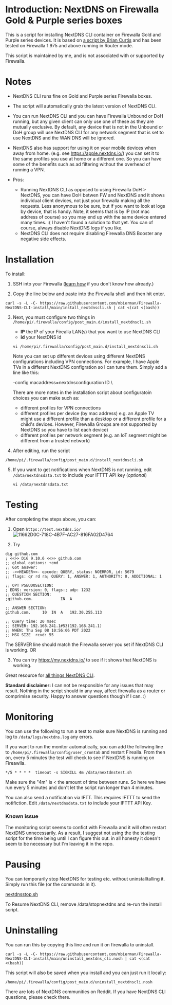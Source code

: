 # Introduction: NextDNS on Firewalla Gold & Purple series boxes

This is a script for installing NextDNS CLI container on Firewalla Gold and Purple series devices. It is based on [a script by Brian Curtis](https://help.firewalla.com/hc/en-us/community/posts/7469669689619-NextDNS-CLI-on-Firewalla-revisited-working-DHCP-host-resolution-in-NextDNS-logs-) and has been tested on Firewalla 1.975 and above running in Router mode.

This script is maintained by me, and is not associated with or supported by Firewalla.

# Notes
- NextDNS CLI runs fine on Gold and Purple series Firewalla boxes.
- The script will automatically grab the latest version of NextDNS CLI. 
- You can run NextDNS CLI and you can have Firewalla Unbound or DoH running, but any given client can only use one of these as they are mutually exclusive. By default, any device that is not in the Unbound or DoH group will use NextDNS CLI for any network segment that is set to use NextDNS and the WAN DNS will be ignored.
- NextDNS also has support for using it on your mobile devices when away from home. (e.g. see https://apple.nextdns.io/) you can set it to the same profiles you use at home or a different one. So you can have some of the benefits such as ad filtering without the overhead of running a VPN.

- Pros: 
   * Running NextDNS CLI as opposed to using Firewalla DoH > NextDNS, you can have DoH betwen FW and NextDNS and it shows individual client devices, not just your firewalla making all the requests. Less anonymous to be sure, but if you want to look at logs by device, that is handy. Note, it seems that is by IP (not mac address of course) so you may end up with the same device entered many times. :( I haven't found a solution to that yet. You can of course, always disable NextDNS logs if you like. 
   * NextDNS CLI does not require disabling Firewalla DNS Booster any negative side effects.

# Installation
To install:
1. SSH into your Firewalla ([learn how](https://help.firewalla.com/hc/en-us/articles/115004397274-How-to-access-Firewalla-using-SSH-) if you don't know how already.)

2. Copy the line below and paste into the Firewalla shell and then hit enter. 
```
curl -s -L -C- https://raw.githubusercontent.com/mbierman/Firewalla-NextDNS-CLI-install/main/install_nextdnscli.sh | cat <(cat <(bash))
```
3. Next, you must configure two things in `/home/pi/.firewalla/config/post_main.d/install_nextdnscli.sh`
   * **IP** the IP of your Firealla LAN(s) that you want to use NextDNS CLI
   * **id** your NextDNS id
   
   ```
   vi /home/pi/.firewalla/config/post_main.d/install_nextdnscli.sh
   ```
   
   Note you can set up different devices using different NextDNS configurations including VPN connections. For example, I have Apple TVs in a different NextDNS configration so I can tune them.  Simply add a line like this: 
   
   -config macaddress=nextdnsconfiguration ID \
   
   There are more notes in the installation script about configuratoin choices you can make such as: 
   - different profiles for VPN connections
   - different profiles per device (by mac address) e.g. an Apple TV might use a different profile than a desktop or a different profile for a child's devices. However, Firewalla Groups are not supported by NextDNS so you have to list each device)
   - different profiles per network segment (e.g. an IoT segment might be different from a trusted network) 

4. After editing, run the script 

```
/home/pi/.firewalla/config/post_main.d/install_nextdnscli.sh
```


5. If you want to get notifications when NextDNS is not running, edit `/data/nextdnsdata.txt` to include your IFTTT API key (_optional_)

   ```
   vi /data/nextdnsdata.txt
   ```



# Testing
After completing the steps above, you can: 

1. Open `https://test.nextdns.io/` 
![11662D0C-718C-4B7F-AC27-816FA02D4764](https://user-images.githubusercontent.com/1205471/189506662-a65c3b78-bc26-4d76-939c-1b75b9233c13.jpeg)


3. Try 
```
dig github.com
; <<>> DiG 9.10.6 <<>> github.com
;; global options: +cmd
;; Got answer:
;; ->>HEADER<<- opcode: QUERY, status: NOERROR, id: 5679
;; flags: qr rd ra; QUERY: 1, ANSWER: 1, AUTHORITY: 0, ADDITIONAL: 1

;; OPT PSEUDOSECTION:
; EDNS: version: 0, flags:; udp: 1232
;; QUESTION SECTION:
;github.com.			IN	A

;; ANSWER SECTION:
github.com.		10	IN	A	192.30.255.113

;; Query time: 20 msec
;; SERVER: 192.168.241.1#53(192.168.241.1)
;; WHEN: Thu Sep 08 10:56:06 PDT 2022
;; MSG SIZE  rcvd: 55
```
The SERVER line should match the Firewalla server you set if NextDNS CLI is working. OR 

3. You can try https://my.nextdns.io/ to see if it shows that NextDNS is working. 

Great resource for [all things NextDNS CLI](https://github.com/NextDNS/NextDNS/wiki).


**Standard disclaimer:** I can not be responsible for any issues that may result. Nothing in the script should in any way, affect firewalla as a router or comprimise security. Happy to answer questions though if I can. :)

# Monitoring

You can use the following to run a test to make sure NextDNS is running and log to `/data/logs/nextdns.log` any errors.

If you want to run the monitor automatically, you can add the following line to `/home/pi/.firewalla/config/user_crontab` and restart Firealla. From then on, every 5 minutes the test will check to see if NextDNS is running on Fireawlla. 

```
*/5 * * * *  timeout -s SIGKILL 4m /data/nextdnstest.sh
```

Make sure the "4m" is < the amount of time between runs. So here we have run every 5 minutes and don't let the script run longer than 4 minutes.

You can also send a notification via IFTT. This requires IFTTT to send the notifiction. Edit `/data/nextdnsdata.txt` to include your IFTTT API Key. 

### Known issue
The monitoring script seems to confict with Firewalla and it will often restart NextDNS unnecessarily. As a result, I suggest not using the the testing script for the time being until I can figure this out. in all honesty it doesn't seem to be necessary but I'm leaving it in the repo. 

# Pausing
You can temporarily stop NextDNS for testing etc. without uninstalltalling it. Simply run this file (or the commands in it). 

[nextdnsstop.sh](https://raw.githubusercontent.com/mbierman/Firewalla-NextDNS-CLI-install/main/nextdnsstop.sh)
 
To Resume NextDNS CLI, remove /data/stopnextdns and re-run the install script.

# Uninstalling

You can run this by copying this line and run it on firewalla to uninstall. 
```
curl -s -L -C- https://raw.githubusercontent.com/mbierman/Firewalla-NextDNS-CLI-install/main/uninstall_nextdns_cli.nosh | cat <(cat <(bash))
```

This script will also be saved when you install and you can just run it locally:
```
/home/pi/.firewalla/config/post_main.d/uninstall_nextdnscli.nosh
```

There are lots of NextDNS communities on Reddit. If you have NextDNS CLI questions, please check there.

